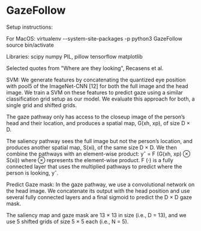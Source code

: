 # GazeFollow

Setup instructions:

For MacOS:
virtualenv --system-site-packages -p python3 GazeFollow
source bin/activate

Libraries:
scipy
numpy
PIL, pillow
tensorflow
matplotlib

Selected quotes from "Where are they looking", Recasens et al.

SVM: 
We generate features by concatenating the quantized eye position with 
pool5 of the ImageNet-CNN [12] for both the full image and the head image. 
We train a SVM on these features to predict gaze using a similar classification 
grid setup as our model. We evaluate this approach for both, a single grid and shifted grids.

The gaze pathway 
only has access to the closeup image of the person’s head and their 
location, and produces a spatial map, G(xh, xp), of size D × D. 

The saliency pathway 
sees the full image but not the person’s location, and produces another 
spatial map, S(xi), of the same size D × D. 
We then combine the pathways with an element-wise product: 
    yˆ = F (G(xh, xp) ⊗ S(xi))
where ⊗ represents the element-wise product. 
F (·) is a fully connected layer that uses the multiplied
pathways to predict where the person is looking, yˆ.

Predict Gaze mask: 
In the gaze pathway, we use a convolutional network on the head image. We concatenate 
its output with the head position and use several fully connected layers and a final 
sigmoid to predict the D × D gaze mask.

The saliency map and gaze mask are 13 × 13 in size (i.e., D = 13), and we use 5 shifted 
grids of size 5 × 5 each (i.e., N = 5).
